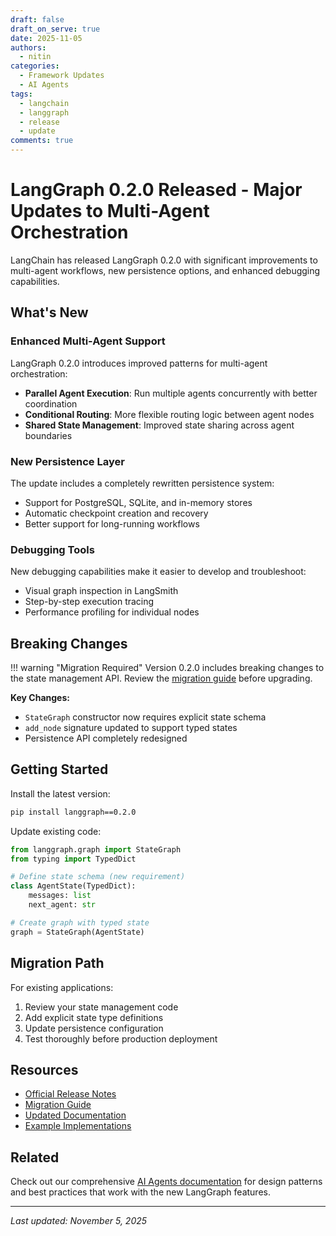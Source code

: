 ```yaml
---
draft: false
draft_on_serve: true
date: 2025-11-05
authors:
  - nitin
categories:
  - Framework Updates
  - AI Agents
tags:
  - langchain
  - langgraph
  - release
  - update
comments: true
---
```


# LangGraph 0.2.0 Released - Major Updates to Multi-Agent Orchestration

LangChain has released LangGraph 0.2.0 with significant improvements to multi-agent workflows, new persistence options, and enhanced debugging capabilities.

<!-- more -->

## What's New

### Enhanced Multi-Agent Support

LangGraph 0.2.0 introduces improved patterns for multi-agent orchestration:

- **Parallel Agent Execution**: Run multiple agents concurrently with better coordination
- **Conditional Routing**: More flexible routing logic between agent nodes
- **Shared State Management**: Improved state sharing across agent boundaries

### New Persistence Layer

The update includes a completely rewritten persistence system:

- Support for PostgreSQL, SQLite, and in-memory stores
- Automatic checkpoint creation and recovery
- Better support for long-running workflows

### Debugging Tools

New debugging capabilities make it easier to develop and troubleshoot:

- Visual graph inspection in LangSmith
- Step-by-step execution tracing
- Performance profiling for individual nodes

## Breaking Changes

!!! warning "Migration Required"
    Version 0.2.0 includes breaking changes to the state management API. Review the [migration guide](https://langchain.com/langgraph-migration) before upgrading.

**Key Changes:**
- `StateGraph` constructor now requires explicit state schema
- `add_node` signature updated to support typed states
- Persistence API completely redesigned

## Getting Started

Install the latest version:

```bash
pip install langgraph==0.2.0
```

Update existing code:

```python
from langgraph.graph import StateGraph
from typing import TypedDict

# Define state schema (new requirement)
class AgentState(TypedDict):
    messages: list
    next_agent: str

# Create graph with typed state
graph = StateGraph(AgentState)
```

## Migration Path

For existing applications:

1. Review your state management code
2. Add explicit state type definitions
3. Update persistence configuration
4. Test thoroughly before production deployment

## Resources

- [Official Release Notes](https://github.com/langchain-ai/langgraph/releases/tag/v0.2.0)
- [Migration Guide](https://langchain.com/langgraph-migration)
- [Updated Documentation](https://langchain.com/docs/langgraph)
- [Example Implementations](https://github.com/langchain-ai/langgraph/tree/main/examples)

## Related

Check out our comprehensive [AI Agents documentation](/agents/) for design patterns and best practices that work with the new LangGraph features.

---

*Last updated: November 5, 2025*
